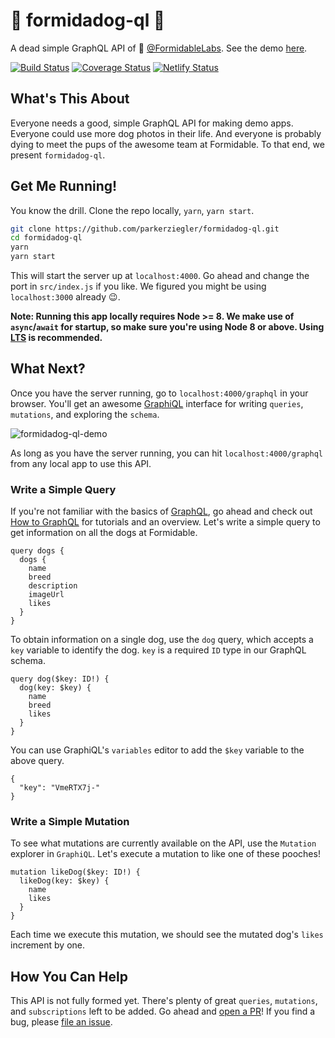 # 🐶 formidadog-ql 🐶

A dead simple GraphQL API of 🐶 [@FormidableLabs](https://github.com/FormidableLabs). See the demo [here](https://formidadog-ql.netlify.app/graphql).

[![Build Status](https://travis-ci.org/parkerziegler/formidadog-ql.svg?branch=main)](https://travis-ci.org/parkerziegler/formidadog-ql)
[![Coverage Status](https://coveralls.io/repos/github/parkerziegler/formidadog-ql/badge.svg?branch=main)](https://coveralls.io/github/parkerziegler/formidadog-ql?branch=main)
[![Netlify Status](https://api.netlify.com/api/v1/badges/5aec3c09-b015-4f41-bb98-0d3587fa431a/deploy-status)](https://app.netlify.com/sites/formidadog-ql/deploys)

## What's This About

Everyone needs a good, simple GraphQL API for making demo apps. Everyone could use more dog photos in their life. And everyone is probably dying to meet the pups of the awesome team at Formidable. To that end, we present `formidadog-ql`.

## Get Me Running!

You know the drill. Clone the repo locally, `yarn`, `yarn start`.

```sh
git clone https://github.com/parkerziegler/formidadog-ql.git
cd formidadog-ql
yarn
yarn start
```

This will start the server up at `localhost:4000`. Go ahead and change the port in `src/index.js` if you like. We figured you might be using `localhost:3000` already 😉.

**Note: Running this app locally requires Node >= 8. We make use of `async`/`await` for startup, so make sure you're using Node 8 or above. Using [LTS](https://nodejs.org/en/) is recommended.**

## What Next?

Once you have the server running, go to `localhost:4000/graphql` in your browser. You'll get an awesome [GraphiQL](https://github.com/graphql/graphiql) interface for writing `queries`, `mutations`, and exploring the `schema`.

![formidadog-ql-demo](/static/formidadog-ql.gif)

As long as you have the server running, you can hit `localhost:4000/graphql` from any local app to use this API.

### Write a Simple Query

If you're not familiar with the basics of [GraphQL](https://graphql.org/), go ahead and check out [How to GraphQL](https://www.howtographql.com/) for tutorials and an overview. Let's write a simple query to get information on all the dogs at Formidable.

```
query dogs {
  dogs {
    name
    breed
    description
    imageUrl
    likes
  }
}
```

To obtain information on a single dog, use the `dog` query, which accepts a `key` variable to identify the dog. `key` is a required `ID` type in our GraphQL schema.

```
query dog($key: ID!) {
  dog(key: $key) {
    name
    breed
    likes
  }
}
```

You can use GraphiQL's `variables` editor to add the `$key` variable to the above query.

```
{
  "key": "VmeRTX7j-"
}
```

### Write a Simple Mutation

To see what mutations are currently available on the API, use the `Mutation` explorer in `GraphiQL`. Let's execute a mutation to like one of these pooches!

```
mutation likeDog($key: ID!) {
  likeDog(key: $key) {
    name
    likes
  }
}
```

Each time we execute this mutation, we should see the mutated dog's `likes` increment by one.

## How You Can Help

This API is not fully formed yet. There's plenty of great `queries`, `mutations`, and `subscriptions` left to be added. Go ahead and [open a PR](https://github.com/parkerziegler/formidadog-ql/pulls)! If you find a bug, please [file an issue](https://github.com/parkerziegler/formidadog-ql/issues).
